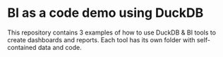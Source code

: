 # BI as a code demo using DuckDB
This repository contains 3 examples of how to use DuckDB & BI tools to create dashboards and reports.
Each tool has its own folder with self-contained data and code.

